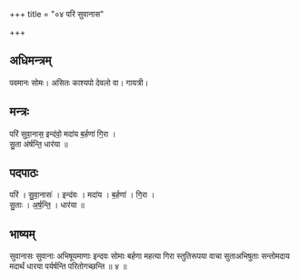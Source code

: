 +++
title = "०४ परि सुवानास"

+++
## अधिमन्त्रम्
पवमानः सोमः। असितः काश्यपो देवलो वा। गायत्री।

## मन्त्रः
परि॑ सुवा॒नास॒ इन्द॑वो॒ मदा॑य ब॒र्हणा॑ गि॒रा ।  
सु॒ता अ॑र्षन्ति॒ धार॑या ॥

## पदपाठः
परि॑ । सु॒वा॒नासः॑ । इन्द॑वः । मदा॑य । ब॒र्हणा॑ । गि॒रा ।  
सु॒ताः । अ॒र्ष॒न्ति॒ । धार॑या ॥

## भाष्यम्
सुवानासः सुवानाः अभिषूयमाणाः इन्दवः सोमाः बर्हणा महत्या गिरा स्तुतिरूपया वाचा सुताअभिषुताः सन्तोमदाय मदार्थं धारया पर्यर्षन्ति परितोगच्छन्ति ॥ ४ ॥